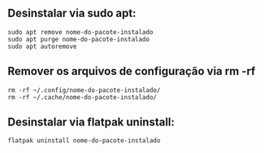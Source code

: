 ## Desinstalar via sudo apt:
```
sudo apt remove nome-do-pacote-instalado
sudo apt purge nome-do-pacote-instalado
sudo apt autoremove
```

## Remover os arquivos de configuração via rm -rf
```
rm -rf ~/.config/nome-do-pacote-instalado/
rm -rf ~/.cache/nome-do-pacote-instalado/
```

## Desinstalar via flatpak uninstall:
```
flatpak uninstall nome-do-pacote-instalado
```
